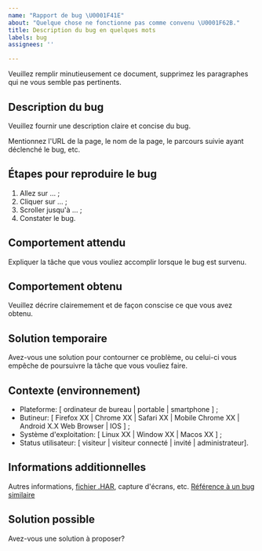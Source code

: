 ```yaml
---
name: "Rapport de bug \U0001F41E"
about: "Quelque chose ne fonctionne pas comme convenu \U0001F62B."
title: Description du bug en quelques mots
labels: bug
assignees: ''

---
```


Veuillez remplir minutieusement ce document, supprimez les paragraphes qui ne vous semble pas pertinents.

## Description du bug

Veuillez fournir une description claire et concise du bug.

Mentionnez l'URL de la page, le nom de la page, le parcours suivie ayant déclenché le bug, etc.

## Étapes pour reproduire le bug

 1. Allez sur … ;
 2. Cliquer sur … ;
 3. Scroller jusqu'à … ;
 4. Constater le bug.

## Comportement attendu

Expliquer la tâche que vous vouliez accomplir lorsque le bug est survenu.

## Comportement obtenu

Veuillez décrire clairemement et de façon conscise ce que vous avez obtenu.

## Solution temporaire

Avez-vous une solution pour contourner ce problème, ou celui-ci vous empêche de poursuivre la tâche que vous vouliez faire.

## Contexte (environnement)

 - Plateforme: [ ordinateur de bureau | portable | smartphone ] ;
 - Butineur: [ Firefox XX | Chrome XX | Safari XX | Mobile Chrome XX | Android X.X Web Browser | IOS ] ;
 - Système d'exploitation: [ Linux XX | Window XX | Macos XX ] ;
 - Status utilisateur: [ visiteur | visiteur connecté | invité | administrateur].

## Informations additionnelles

Autres informations, [fichier .HAR](https://fr.wikipedia.org/wiki/Format_HTTP_Archive), capture d'écrans, etc. [Référence à un bug similaire](https://help.github.com/en/github/writing-on-github/autolinked-references-and-urls)

## Solution possible

Avez-vous une solution à proposer?
